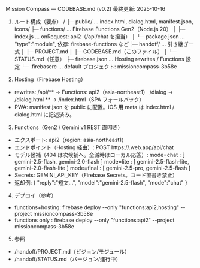 Mission Compass — CODEBASE.md (v0.2)
最終更新: 2025-10-16

1) ルート構成（要点）
/
├─ public/                … index.html, dialog.html, manifest.json, icons/
├─ functions/             … Firebase Functions Gen2（Node.js 20）
│  ├─ index.js            … onRequest: api2（/api/chat を担当）
│  └─ package.json        … "type":"module", 依存: firebase-functions など
├─ handoff/               … 引き継ぎ一式
│  ├─ PROJECT.md
│  ├─ CODEBASE.md（このファイル）
│  └─ STATUS.md（任意）
├─ firebase.json          … Hosting rewrites / Functions 設定
└─ .firebaserc            … default プロジェクト: missioncompass-3b58e

2) Hosting（Firebase Hosting）
- rewrites:
  /api/** → Functions: api2（asia-northeast1）
  /dialog → /dialog.html
  **      → /index.html（SPA フォールバック）
- PWA: manifest.json を public に配置。iOS 用 meta は index.html / dialog.html に記述済み。

3) Functions（Gen2 / Gemini v1 REST 直叩き）
- エクスポート: api2（region: asia-northeast1）
- エンドポイント（Hosting 経由）: POST https://<site>.web.app/api/chat
- モデル候補（404 は次候補へ。全滅時はローカル応答）:
  mode=chat  : [ gemini-2.5-flash, gemini-2.0-flash ]
  mode=lite  : [ gemini-2.5-flash-lite, gemini-2.0-flash-lite ]
  mode=final : [ gemini-2.5-pro, gemini-2.5-flash ]
- Secrets: GEMINI_API_KEY（Firebase Secrets。コード直書き禁止）
- 返却例: { "reply":"短文…", "model":"gemini-2.5-flash", "mode":"chat" }

4) デプロイ（参考）
- functions+hosting: firebase deploy --only "functions:api2,hosting" --project missioncompass-3b58e
- functions only    : firebase deploy --only "functions:api2" --project missioncompass-3b58e

5) 参照
- /handoff/PROJECT.md（ビジョン/モジュール）
- /handoff/STATUS.md（バージョン/進行中）
